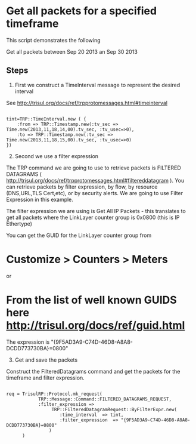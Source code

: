 Get all packets for a specified timeframe 
=========================================

This script demonstrates the following

Get all packets between Sep 20 2013 an Sep 30 2013 

Steps
-----

1. First we construct a TimeInterval message  to represent the desired interval

See http://trisul.org/docs/ref/trpprotomessages.html#timeinterval


````

tint=TRP::TimeInterval.new ( {
	:from => TRP::Timestamp.new(:tv_sec => Time.new(2013,11,18,14,00).tv_sec, :tv_usec=>0),
	:to => TRP::Timestamp.new(:tv_sec => Time.new(2013,11,18,15,00).tv_sec, :tv_usec=>0)
})

````


2. Second we use a filter expression

The TRP command we are going to use to retrieve packets is FILTERED DATAGRAMS 
( http://trisul.org/docs/ref/trpprotomessages.html#filtereddatagram ). You can 
retrieve packets by filter expression, by flow, by resource (DNS,URL,TLS Cert,etc),
or by security alerts. We are going to use Filter Expression in this example.

The filter expression we are using is Get All IP Packets - this translates to 
get all packets where the LinkLayer counter group is 0x0800 (this is IP Ethertype)

You can get the GUID for the LinkLayer counter group from
# Customize > Counters > Meters
or
# From the list of well known GUIDS here 	http://trisul.org/docs/ref/guid.html


The expression is 
	"{9F5AD3A9-C74D-46D8-A8A8-DCDD773730BA}=0800" 


3. Get and save the packets

Construct the FilteredDatagrams command and get the packets for the timeframe and
filter  expression.

````

req = TrisulRP::Protocol.mk_request(
			TRP::Message::Command::FILTERED_DATAGRAMS_REQUEST,
			:filter_expression =>
				 TRP::FilteredDatagramRequest::ByFilterExpr.new( 
					:time_interval  => tint,
					:filter_expression  => "{9F5AD3A9-C74D-46D8-A8A8-DCDD773730BA}=0800" 
				)
      )


````




